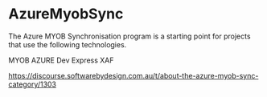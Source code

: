# AzureMyobSync

The Azure MYOB Synchronisation program is a starting point for projects that use the following technologies.

MYOB 
AZURE
Dev Express XAF

https://discourse.softwarebydesign.com.au/t/about-the-azure-myob-sync-category/1303


